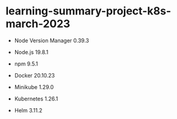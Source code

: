 # learning-summary-project-k8s-march-2023

- Node Version Manager 0.39.3
- Node.js 19.8.1
- npm 9.5.1

- Docker 20.10.23
- Minikube 1.29.0
- Kubernetes 1.26.1
- Helm 3.11.2
